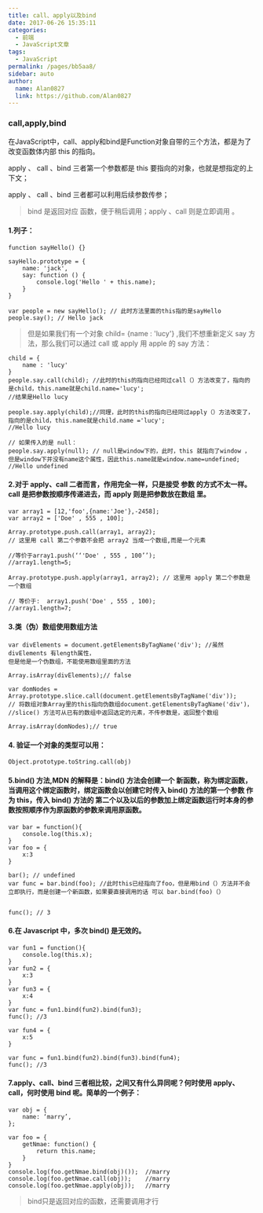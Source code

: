 ```yaml
---
title: call、apply以及bind
date: 2017-06-26 15:35:11
categories:
  - 前端
  - JavaScript文章
tags:
  - JavaScript
permalink: /pages/bb5aa8/
sidebar: auto
author: 
  name: Alan0827
  link: https://github.com/Alan0827
---
```



### call,apply,bind
在JavaScript中，call、apply和bind是Function对象自带的三个方法，都是为了改变函数体内部 this 的指向。

apply 、 call 、bind 三者第一个参数都是 this 要指向的对象，也就是想指定的上下文；

apply 、 call 、bind 三者都可以利用后续参数传参；

<!-- more -->

>bind 是返回对应 函数，便于稍后调用；apply 、call 则是立即调用 。


#### 1.列子：
    
    function sayHello() {}

    sayHello.prototype = {
        name: 'jack',
        say: function () {
            console.log('Hello ' + this.name);
        }
    }

    var people = new sayHello(); // 此时方法里面的this指的是sayHello
    people.say(); // Hello jack


>但是如果我们有一个对象 child= {name : 'lucy'} ,我们不想重新定义 say 方法，那么我们可以通过 call 或 apply 用 apple 的 say 方法：

    child = {
        name : 'lucy'
    }
    people.say.call(child); //此时的this的指向已经同过call（）方法改变了，指向的是child，this.name就是child.name='lucy';
    //结果是Hello lucy 

    people.say.apply(child);//同理，此时的this的指向已经同过apply（）方法改变了，指向的是child，this.name就是child.name ='lucy';
    //Hello lucy

    // 如果传入的是 null：
    people.say.apply(null); // null是window下的，此时，this 就指向了window ，但是window下并没有name这个属性，因此this.name就是window.name=undefined;
    //Hello undefined

#### 2.对于 apply、call 二者而言，作用完全一样，只是接受 参数 的方式不太一样。call 是把参数按顺序传递进去，而 apply 则是把参数放在数组 里。

    var array1 = [12,'foo',{name:'Joe'},-2458];
    var array2 = ['Doe' , 555 , 100];

    Array.prototype.push.call(array1, array2);
    // 这里用 call 第二个参数不会把 array2 当成一个数组,而是一个元素

    //等价于array1.push(‘‘'Doe' , 555 , 100’’);
    //array1.length=5;
    
    Array.prototype.push.apply(array1, array2); // 这里用 apply 第二个参数是一个数组
    
    // 等价于:  array1.push('Doe' , 555 , 100);
    //array1.length=7;

#### 3.类（伪）数组使用数组方法

    var divElements = document.getElementsByTagName('div'); //虽然 divElements 有length属性，
    但是他是一个伪数组，不能使用数组里面的方法

    Array.isArray(divElements);// false
    
    var domNodes = Array.prototype.slice.call(document.getElementsByTagName('div'));
    // 将数组对象Array里的this指向伪数组document.getElementsByTagName('div')， 
    //slice() 方法可从已有的数组中返回选定的元素，不传参数是，返回整个数组 

    Array.isArray(domNodes);// true


#### 4. 验证一个对象的类型可以用：

    Object.prototype.toString.call(obj) 


#### 5.bind() 方法,MDN 的解释是：bind() 方法会创建一个 新函数，称为绑定函数，当调用这个绑定函数时，绑定函数会以创建它时传入 bind() 方法的第一个参数 作为 this，传入 bind() 方法的 第二个以及以后的参数加上绑定函数运行时本身的参数按照顺序作为原函数的参数来调用原函数。

    var bar = function(){
        console.log(this.x);
    }
    var foo = {
        x:3
    }

    bar(); // undefined
    var func = bar.bind(foo); //此时this已经指向了foo，但是用bind（）方法并不会立即执行，而是创建一个新函数，如果要直接调用的话 可以 bar.bind(foo)（）


    func(); // 3


#### 6.在 Javascript 中，多次 bind() 是无效的。

    var fun1 = function(){
        console.log(this.x);
    }
    var fun2 = {
        x:3
    }
    var fun3 = {
        x:4
    }
    var func = fun1.bind(fun2).bind(fun3);
    func(); //3
    
    var fun4 = {
        x:5
    }

    var func = fun1.bind(fun2).bind(fun3).bind(fun4);
    func(); //3

#### 7.apply、call、bind 三者相比较，之间又有什么异同呢？何时使用 apply、call，何时使用 bind 呢。简单的一个例子：

    var obj = {
        name: ‘marry’,
    };
    
    var foo = {
        getNmae: function() {
            return this.name;
        }
    }
    console.log(foo.getNmae.bind(obj)());  //marry
    console.log(foo.getNmae.call(obj));    //marry
    console.log(foo.getNmae.apply(obj));   //marry

>bind只是返回对应的函数，还需要调用才行
